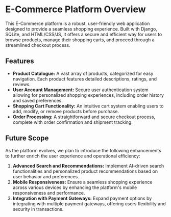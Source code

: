 # E-Commerce Platform Overview

This E-Commerce platform is a robust, user-friendly web application designed to provide a seamless shopping experience. Built with Django, SQLite, and HTML/CSS/JS, it offers a secure and efficient way for users to browse products, manage their shopping carts, and proceed through a streamlined checkout process.

## Features
- **Product Catalogue:** A vast array of products, categorized for easy navigation. Each product features detailed descriptions, ratings, and reviews.
- **User Account Management:** Secure user authentication system allowing for personalized shopping experiences, including order history and saved preferences.
- **Shopping Cart Functionality:** An intuitive cart system enabling users to add, modify, or remove products before purchase.
- **Order Processing:** A straightforward and secure checkout process, complete with order confirmation and shipment tracking.

## Future Scope

As the platform evolves, we plan to introduce the following enhancements to further enrich the user experience and operational efficiency:

1. **Advanced Search and Recommendations:** Implement AI-driven search functionalities and personalized product recommendations based on user behavior and preferences.
2. **Mobile Responsiveness:** Ensure a seamless shopping experience across various devices by enhancing the platform's mobile responsiveness and performance.
3. **Integration with Payment Gateways:** Expand payment options by integrating with multiple payment gateways, offering users flexibility and security in transactions.
